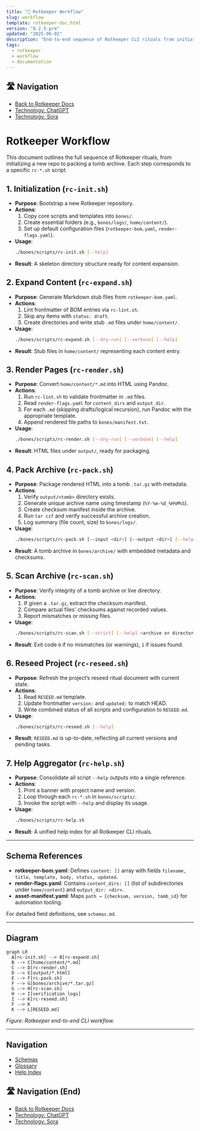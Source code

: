 ```yaml
---
title: "🔄 Rotkeeper Workflow"
slug: workflow
template: rotkeeper-doc.html
version: "0.2.5-pre"
updated: "2025-06-02"
description: "End-to-end sequence of Rotkeeper CLI rituals from initialization through packing and scanning."
tags:
  - rotkeeper
  - workflow
  - documentation
---
```


## 🛣️ Navigation
- [Back to Rotkeeper Docs](../index.md)
- [Technology: ChatGPT](../technology/chatgpt.md)
- [Technology: Sora](../technology/sora.md)

# Rotkeeper Workflow

This document outlines the full sequence of Rotkeeper rituals, from initializing a new repo to packing a tomb archive. Each step corresponds to a specific `rc-*.sh` script.

## 1. Initialization (`rc-init.sh`)

- **Purpose**: Bootstrap a new Rotkeeper repository.
- **Actions**:
  1. Copy core scripts and templates into `bones/`.
  2. Create essential folders (e.g., `bones/logs/`, `home/content/`).
  3. Set up default configuration files (`rotkeeper-bom.yaml`, `render-flags.yaml`).
- **Usage**:
  ```bash
  ./bones/scripts/rc-init.sh [--help]
  ```
- **Result**: A skeleton directory structure ready for content expansion.

## 2. Expand Content (`rc-expand.sh`)

- **Purpose**: Generate Markdown stub files from `rotkeeper-bom.yaml`.
- **Actions**:
  1. Lint frontmatter of BOM entries via `rc-lint.sh`.
  2. Skip any items with `status: draft`.
  3. Create directories and write stub `.md` files under `home/content/`.
- **Usage**:
  ```bash
  ./bones/scripts/rc-expand.sh [--dry-run] [--verbose] [--help]
  ```
- **Result**: Stub files in `home/content/` representing each content entry.

## 3. Render Pages (`rc-render.sh`)

- **Purpose**: Convert `home/content/*.md` into HTML using Pandoc.
- **Actions**:
  1. Run `rc-lint.sh` to validate frontmatter in `.md` files.
  2. Read `render-flags.yaml` for `content_dirs` and `output_dir`.
  3. For each `.md` (skipping drafts/logical recursion), run Pandoc with the appropriate template.
  4. Append rendered file paths to `bones/manifest.txt`.
- **Usage**:
  ```bash
  ./bones/scripts/rc-render.sh [--dry-run] [--verbose] [--help]
  ```
- **Result**: HTML files under `output/`, ready for packaging.

## 4. Pack Archive (`rc-pack.sh`)

- **Purpose**: Package rendered HTML into a tomb `.tar.gz` with metadata.
- **Actions**:
  1. Verify `output/<tomb>` directory exists.
  2. Generate unique archive name using timestamp (`%Y-%m-%d_%H%M%S`).
  3. Create checksum manifest inside the archive.
  4. Run `tar czf` and verify successful archive creation.
  5. Log summary (file count, size) to `bones/logs/`.
- **Usage**:
  ```bash
  ./bones/scripts/rc-pack.sh [--input <dir>] [--output <dir>] [--help]
  ```
- **Result**: A tomb archive in `bones/archive/` with embedded metadata and checksums.

## 5. Scan Archive (`rc-scan.sh`)

- **Purpose**: Verify integrity of a tomb archive or live directory.
- **Actions**:
  1. If given a `.tar.gz`, extract the checksum manifest.
  2. Compare actual files' checksums against recorded values.
  3. Report mismatches or missing files.
- **Usage**:
  ```bash
  ./bones/scripts/rc-scan.sh [--strict] [--help] <archive or directory>
  ```
- **Result**: Exit code `0` if no mismatches (or warnings), `1` if issues found.

## 6. Reseed Project (`rc-reseed.sh`)

- **Purpose**: Refresh the project’s reseed ritual document with current state.
- **Actions**:
  1. Read `RESEED.md` template.
  2. Update frontmatter `version:` and `updated:` to match HEAD.
  3. Write combined status of all scripts and configuration to `RESEED.md`.
- **Usage**:
  ```bash
  ./bones/scripts/rc-reseed.sh [--help]
  ```
- **Result**: `RESEED.md` is up-to-date, reflecting all current versions and pending tasks.

## 7. Help Aggregator (`rc-help.sh`)

- **Purpose**: Consolidate all script `--help` outputs into a single reference.
- **Actions**:
  1. Print a banner with project name and version.
  2. Loop through each `rc-*.sh` in `bones/scripts/`.
  3. Invoke the script with `--help` and display its usage.
- **Usage**:
  ```bash
  ./bones/scripts/rc-help.sh
  ```
- **Result**: A unified help index for all Rotkeeper CLI rituals.

---

## Schema References

- **rotkeeper-bom.yaml**: Defines `content: []` array with fields `filename, title, template, body, status, updated`.
- **render-flags.yaml**: Contains `content_dirs: []` (list of subdirectories under `home/content`) and `output_dir: <dir>`.
- **asset-manifest.yaml**: Maps `path → {checksum, version, tomb_id}` for automation tooling.

For detailed field definitions, see `schemas.md`.

---

## Diagram

```mermaid
graph LR
  A[rc-init.sh] --> B[rc-expand.sh]
  B --> C[home/content/*.md]
  C --> D[rc-render.sh]
  D --> E[output/*.html]
  E --> F[rc-pack.sh]
  F --> G[bones/archive/*.tar.gz]
  G --> H[rc-scan.sh]
  H --> I[verification logs]
  I --> K[rc-reseed.sh]
  F --> K
  K --> L[RESEED.md]
```

*Figure: Rotkeeper end-to-end CLI workflow.*

---

## Navigation

- [Schemas](schemas.md)
- [Glossary](glossary.md)
- [Help Index](../../docs/bones/scripts/rc-help.md)

## 🛣️ Navigation (End)
- [Back to Rotkeeper Docs](../index.md)
- [Technology: ChatGPT](../technology/chatgpt.md)
- [Technology: Sora](../technology/sora.md)